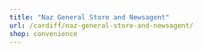 ```yaml
---
title: "Naz General Store and Newsagent"
url: /cardiff/naz-general-store-and-newsagent/
shop: convenience
---
```

